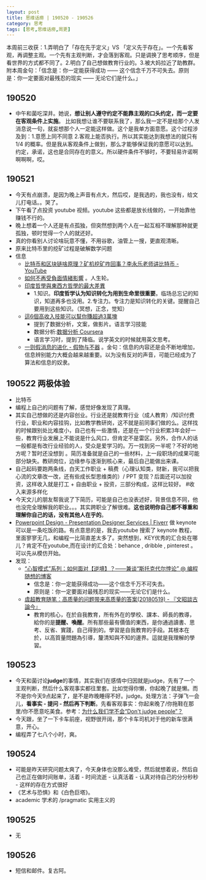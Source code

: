 ```yaml
---
layout: post
title: 思维话痨 | 190520 - 190526
category: 思考
tags: [思考,思维话痨,周更]
---
```


本周前三收获：1.弄明白了「存在先于定义」VS 「定义先于存在」。一个先看客观，再调整主观。一个先有主观判断，才会落到客观。只是调换了思考顺序，但是看世界的方式都不同了。2.明白了自己想做教育行业的。3.被大妈拉近了助教群。附本周金句：「信念是：你一定能获得成功 —— 这个信念千万不可失去。原则是：你一定要面对最残忍的现实 —— 无论它们是什么。」

## 190520
- 中午和菌吃深井。她说，**想让别人遵守约定不能靠主观的口头约定，而一定要在客观条件上实施**。 比如我想让谁不要联系我了，那么我一定不是给那个人发消息说一句，就妄想那个人一定能这样做。这个是我单方面意愿。这个过程涉及到：1.意愿上同不同意 2.客观上能否执行。所以其实能达到我想法的就只有 1/4 的概率。但是我从客观条件上做到，那么才能够保证我的意愿可以达到。约定，承诺，这也是合同存在的意义。所以硬件条件不够时，不要轻易许诺啊啊啊啊，哎。

## 190521
- 今天有点崩溃，是因为晚上声音有点大，然后哎，是我选的，我也没有，给文儿打电话。。哭了。
- 下午看了点投资 youtube 视频。youtube 这些都是放长线做的，一开始靠他赚钱不行的。
- 晚上想着一个人还是有点孤独，但突然想到两个人在一起互相不理解那种就更孤独，顿时觉得一个人的就还好。
- 真的你看别人讨论啥玩意不懂，不用谷歌，油管上一搜，更直观清晰。
- 原来比特币里的挖矿过程是破解数学问题
- 信息
    - [比特币和区块链啥原理？矿机挖矿咋回事？李永乐老师讲比特币 - YouTube](https://www.youtube.com/watch?v=g_fSistU3MQ)
    - [如何不再受負面情緒影響](https://www.youtube.com/watch?v=08pnvIgPYVg) 。人生轮。
    - [印度哲學與東西方哲學的最大差異](https://www.youtube.com/watch?v=4WqHFHdHH4E) 
        - 1.知识。**印度哲学认为知识转化为用到生命里很重要**。临场总忘记的知识，知道再多也没用。2.专注力。专注力是知识转化的关键。提醒自己要用到这些知识。（冥想，正念，觉知）
    - [這6個高收入技能可以幫你賺超過3萬塊](https://www.youtube.com/watch?v=o7jusW02oB0)
        - 提到了数据分析，文案，做影片。语言学习技能
        - 数据分析:[数据分析 Coursera](https://www.coursera.org/browse/data-science/data-analysis)
        - 语言学习时，提到了降临。说学英文的时候就用英文思考。
    - [一则假消息的进化 - 假物与不器](https://www.one2end.com/2018/05/02/moment_message_trip/?fbclid=IwAR1zNXJWo6cJTkkPsOq14cvmHB5UQ2Zmtc3NlQ7QWt3NyTIelW-XxeYbXuA) 。金句：信息的内容还是会不断地增加，信息辨别能力大概会越来越重要。以为没有反对的声音，可能已经成为了算法和信息的奴隶。
      
## 190522 两极体验
- 比特币
- 编程上自己的问题有了解，感觉好像发现了真理。
- 其实自己想做的还是内容创业。行业还是就教育行业（成人教育）/知识付费行业，职业和内容挂钩，比如教学教研岗，这不就是前同事们做的么。这样找的时候跟别处比难度小，自己也有一些激情，还是在一个行业积累3年会好一些，教育行业发展上不能说是什么风口，但肯定不是雷区。另外，合作人的话一般都是有改行业经验的人，受众是爱学习的。万一找到另一半呢？不好的地方呢？暂时还没想到 。简历准备就是自己的一些材料，上一段职场的成果可能部分缺失。教研岗位，边缘参与逐渐到核心来，最后自己能做出来课。
- 自己起码要跑两条线，白天工作职业 + 稿费（心理认知类，财新，我可以把我心流的文章改一改，还有些成长型思维类的）/ PPT 变现？后面还可以加投资，这样收入就是打工 + 自由职业 + 投资，三部分构成，这样比较好。 #收入来源多样化 
- 今天文儿的朋友帮我说了下简历，可能是自己也没表述好，背景信息不同，他也没完全理解我的职业。。。其实跨职业了解很难。**这也说明你自己都不尊重和理解你自己的话，没有其他人在乎的**。
- [Powerpoint Design - Presentation Designer Services | Fiverr](https://www.fiverr.com/categories/graphics-design/presentations-design?source=category_tree&page=4&page_size=48&offset=-7&filter=rating)  做 keynote 可以是一条吃饭的路。有点意思的是，我去youtube 搜索了 keynote 教程，里面寥寥无几，和编程一比简直差太多了。突然想到，KEY优秀的汇合处在哪儿？肯定不在youtube,而在设计的汇合处：behance , dribble , pinterest 。 可以先从模仿开始。
- 发现：
    - [“心智模式”系列：如何面对【逆境】？——兼谈“斯托克代尔悖论” @ 编程随想的博客](https://program-think.blogspot.com/2012/01/stockdale-paradox.html)
      - 信念是：你一定能获得成功——这个信念千万不可失去。
      - 原则是：你一定要面对最残忍的现实——无论它们是什么。
    - [虞超教育随笔：高质量的问题带来高质量的答案(20180519) - 『文昭談古論今』](https://www.wenzhao.ca/2018/05/19/%e8%99%9e%e8%b6%85%e6%95%99%e8%82%b2%e9%9a%8f%e7%ac%94%ef%bc%883%ef%bc%9a%e9%ab%98%e8%b4%a8%e9%87%8f%e7%9a%84%e9%97%ae%e9%a2%98%e5%b8%a6%e6%9d%a5%e9%ab%98%e8%b4%a8%e9%87%8f%e7%9a%84%e7%ad%94%e6%a1%88/)
      - 教育的核心，在於自我教育，所有外在的學校、課本、師長的教導，給你的是**提醒、喚醒**。所有那些最有價值的東西，是你通過讀書、思考、反省、實踐，自己得到的。學習是自我教育的手段。其根本在於，以高質量問題為引導，釐清知與不知的邊界。這就是我理解的學習。 
      
## 190523
- 今天和菌讨论**judge**的事情，其实我们在感情中归因就是judge，先有了一个主观判断，然后什么客观事实都往里套。比如觉得你懒，你起晚了就是懒。而不是你今天9点起来了，是不是昨晚睡得不好。judge。处理方法：子弹飞一会儿，**看事实 - 提问 - 然后再下判断**。先看客观事实：你起来晚了/你拖鞋在那里/你不愿意吃美食。参考：[为什么我们学不会“Don't judge people”？](https://mp.weixin.qq.com/s/Bm-Bi-qjUT6R8-3dCNsPjQ)
- 今天跟，坐了一下卡车前座，视野很开阔，那个卡车司机对于他的新车很满意，开心。
- 编程弄了七八个小时，爽。

## 190524
- 可能是昨天研究问题太爽了，今天身体也没那么难受，然后就想着说，然后自己也正在做时间账单，活着 - 时间流逝 - 认真活着 - 认真对待自己的分分秒秒 - 这样的存在方式很好 
- 《艺术与恐惧》和《白色巨塔》。
- academic 学术的 /pragmatic 实用主义的

## 190525
- 无

## 190526
  - 短信和邮件。复古阿。

